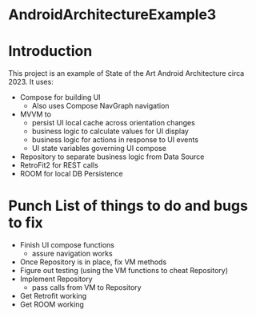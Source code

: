 # AndroidArchitectureExample3

# Introduction
This project is an example of State of the Art Android Architecture circa 2023. It uses:
* Compose for building UI
  * Also uses Compose NavGraph navigation
* MVVM to
  * persist UI local cache across orientation changes
  * business logic to calculate values for UI display
  * business logic for actions in response to UI events
  * UI state variables governing UI compose
* Repository to separate business logic from Data Source
* RetroFit2 for REST calls
* ROOM for local DB Persistence

# Punch List of things to do and bugs to fix
* Finish UI compose functions
  * assure navigation works
* Once Repository is in place, fix VM methods
* Figure out testing (using the VM functions to cheat Repository)
* Implement Repository
  * pass calls from VM to Repository
* Get Retrofit working
* Get ROOM working
